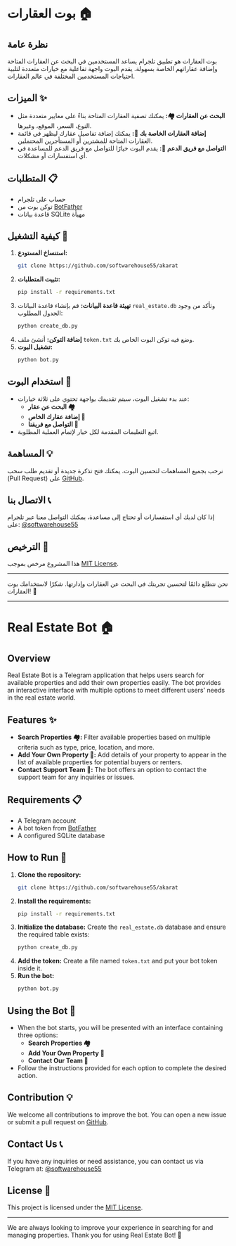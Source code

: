 # بوت العقارات 🏠

## نظرة عامة
بوت العقارات هو تطبيق تلجرام يساعد المستخدمين في البحث عن العقارات المتاحة وإضافة عقاراتهم الخاصة بسهولة. يقدم البوت واجهة تفاعلية مع خيارات متعددة لتلبية احتياجات المستخدمين المختلفة في عالم العقارات.

## الميزات ✨
- **البحث عن العقارات 🏘️:** يمكنك تصفية العقارات المتاحة بناءً على معايير متعددة مثل النوع، السعر، الموقع، وغيرها.
- **إضافة العقارات الخاصة بك 🏡:** يمكنك إضافة تفاصيل عقارك ليظهر في قائمة العقارات المتاحة للمشترين أو المستأجرين المحتملين.
- **التواصل مع فريق الدعم 💬:** يقدم البوت خيارًا للتواصل مع فريق الدعم للمساعدة في أي استفسارات أو مشكلات.

## المتطلبات 📋
- حساب على تلجرام
- توكن بوت من [BotFather](https://core.telegram.org/bots#botfather)
- قاعدة بيانات SQLite مهيأة

## كيفية التشغيل 🚀
1. **استنساخ المستودع:**
    ```bash
    git clone https://github.com/softwarehouse55/akarat
    ```
2. **تثبيت المتطلبات:**
    ```bash
    pip install -r requirements.txt
    ```
3. **تهيئة قاعدة البيانات:**
    قم بإنشاء قاعدة البيانات `real_estate.db` وتأكد من وجود الجدول المطلوب:
    ```bash
    python create_db.py
    ```
4. **إضافة التوكن:**
    أنشئ ملف `token.txt` وضع فيه توكن البوت الخاص بك.
5. **تشغيل البوت:**
    ```bash
    python bot.py
    ```

## استخدام البوت 🤖
- عند بدء تشغيل البوت، سيتم تقديمك بواجهة تحتوي على ثلاثة خيارات:
  - **البحث عن عقار 🏘️**
  - **إضافة عقارك الخاص 🏡**
  - **التواصل مع فريقنا 💬**
- اتبع التعليمات المقدمة لكل خيار لإتمام العملية المطلوبة.

## المساهمة 💡
نرحب بجميع المساهمات لتحسين البوت. يمكنك فتح تذكرة جديدة أو تقديم طلب سحب (Pull Request) على [GitHub](https://github.com/softwarehouse55/real-estate-bot).

## الاتصال بنا 📞
إذا كان لديك أي استفسارات أو تحتاج إلى مساعدة، يمكنك التواصل معنا عبر تلجرام على: [@softwarehouse55](https://t.me/softwarehouse55)

## الترخيص 📄
هذا المشروع مرخص بموجب [MIT License](LICENSE).

---

نحن نتطلع دائمًا لتحسين تجربتك في البحث عن العقارات وإدارتها. شكرًا لاستخدامك بوت العقارات! 🌟

---

# Real Estate Bot 🏠

## Overview
Real Estate Bot is a Telegram application that helps users search for available properties and add their own properties easily. The bot provides an interactive interface with multiple options to meet different users' needs in the real estate world.

## Features ✨
- **Search Properties 🏘️:** Filter available properties based on multiple criteria such as type, price, location, and more.
- **Add Your Own Property 🏡:** Add details of your property to appear in the list of available properties for potential buyers or renters.
- **Contact Support Team 💬:** The bot offers an option to contact the support team for any inquiries or issues.

## Requirements 📋
- A Telegram account
- A bot token from [BotFather](https://core.telegram.org/bots#botfather)
- A configured SQLite database

## How to Run 🚀
1. **Clone the repository:**
    ```bash
    git clone https://github.com/softwarehouse55/akarat
    ```
2. **Install the requirements:**
    ```bash
    pip install -r requirements.txt
    ```
3. **Initialize the database:**
    Create the `real_estate.db` database and ensure the required table exists:
    ```bash
    python create_db.py
    ```
4. **Add the token:**
    Create a file named `token.txt` and put your bot token inside it.
5. **Run the bot:**
    ```bash
    python bot.py
    ```

## Using the Bot 🤖
- When the bot starts, you will be presented with an interface containing three options:
  - **Search Properties 🏘️**
  - **Add Your Own Property 🏡**
  - **Contact Our Team 💬**
- Follow the instructions provided for each option to complete the desired action.

## Contribution 💡
We welcome all contributions to improve the bot. You can open a new issue or submit a pull request on [GitHub](https://github.com/softwarehouse55/real-estate-bot).

## Contact Us 📞
If you have any inquiries or need assistance, you can contact us via Telegram at: [@softwarehouse55](https://t.me/softwarehouse55)

## License 📄
This project is licensed under the [MIT License](LICENSE).

---

We are always looking to improve your experience in searching for and managing properties. Thank you for using Real Estate Bot! 🌟
